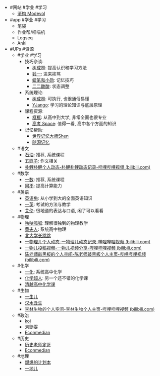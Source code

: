 - #网站 #学业 #学习
	- [渐构 Modevol](https://www.modevol.com/)
- #app #学业 #学习
	- 笔袋
	- 作业帮/喵喵机
	- Logseq
	- Anki
- #UPs #资源
	- #学业 #学习
		- 技巧杂谈:
			- [树成林](https://www.bilibili.com/video/BV1X3411k7CX/): 提高认识和学习方法
			- [钱一](https://space.bilibili.com/180322556?spm_id_from=333.337.0.0): 进来挨骂
			- [蜡笔和小勋](https://www.bilibili.com/video/BV14b411h7FM/?vd_source=b50bf99a218887e785dac60c16684ed3): 记忆技巧
			- [二二酸酸](https://www.bilibili.com/video/BV1X3411k7CX/?vd_source=b50bf99a218887e785dac60c16684ed3): 状态调整
		- 系统理论:
			- [树成林](https://www.bilibili.com/video/BV15A411g764/?spm_id_from=333.999.0.0): 可执行, 也很通俗易懂
			- [YJango](https://www.bilibili.com/video/BV1LU4y1g7no/?vd_source=b50bf99a218887e785dac60c16684ed3): 学习的理论知识与底层原理
		- 课程资源:
			- [框框](https://www.bilibili.com/festival/kaixuejiehuotujian?bvid=BV1rY4y1T7Lk&spm_id_from=333.999.0.0): 从高中到大学, 非常全面也很专业
			- [高考 Space](https://space.bilibili.com/273396101?spm_id_from=333.337.0.0): 值得一看, 高中各个方面的知识
		- 记忆帮助:
			- [世界记忆大师Shen](https://space.bilibili.com/430410002?spm_id_from=333.337.0.0)
			- [随源记忆](https://space.bilibili.com/23752489?spm_id_from=333.337.0.0)
	- #语文
		- [石油](https://www.bilibili.com/video/BV1FV4y1h7LT/?spm_id_from=333.788&vd_source=b50bf99a218887e785dac60c16684ed3): 推荐, 系统课程
		- [五匪子](https://www.bilibili.com/cheese/play/ss1242?csource=Hp_searchresult&spm_id_from=333.337.0.0): 作文相关
		- [朴鲤朴鲤个人动态-朴鲤朴鲤动态记录-哔哩哔哩视频 (bilibili.com)](https://space.bilibili.com/12575583/dynamic)
	- #数学
		- [一数](https://www.bilibili.com/video/BV1AM4y1j77u/?spm_id_from=333.788&vd_source=b50bf99a218887e785dac60c16684ed3): 推荐, 系统课程
		- [阿不](https://www.bilibili.com/cheese/play/ss1342?csource=private_space_class_null&spm_id_from=333.999.0.0): 提高计算能力
	- #英语
		- [英语兔](https://space.bilibili.com/483162496?spm_id_from=333.999.0.0): 从小学到大的全面英语知识
		- [一英](https://space.bilibili.com/632207543?spm_id_from=333.337.0.0): 考试的方法与教学
		- [艾伦](https://www.bilibili.com/cheese/play/ss1060?csource=private_space_class_null&spm_id_from=333.999.0.0): 很地道的表达与口语, 闲了可以看看
	- #物理
		- [咕咕呱呱](https://space.bilibili.com/627552701/?spm_id_from=333.999.0.0): 理解很独到的物理教学
		- [黄夫人](https://space.bilibili.com/23630128?spm_id_from=333.337.0.0): 系统高中物理
		- [北大学长跳跳](https://space.bilibili.com/439177375)
		- [一物理儿个人动态-一物理儿动态记录-哔哩哔哩视频 (bilibili.com)](https://space.bilibili.com/1881916943/dynamic)
		- [一物儿投稿视频-一物儿视频分享-哔哩哔哩视频 (bilibili.com)](https://space.bilibili.com/3546695694551936/video)
		- [陈老师敲黑板的个人空间-陈老师敲黑板个人主页-哔哩哔哩视频 (bilibili.com)](https://space.bilibili.com/363852103?spm_id_from=333.337.0.0)
	- #化学
		- [一化](https://space.bilibili.com/1526560679?spm_id_from=333.337.0.0): 系统高中化学
		- [化学超人](https://space.bilibili.com/416601949?spm_id_from=333.337.0.0): 另一个还不错的化学课
		- [清越高中化学课](https://space.bilibili.com/1407319999/)
	- #生物
		- [一生儿](https://space.bilibili.com/2036187097?spm_id_from=333.999.0.0)
		- [汉水丑生](https://space.bilibili.com/519546088)
		- [李林生物的个人空间-李林生物个人主页-哔哩哔哩视频 (bilibili.com)](https://space.bilibili.com/229823308/)
	- #政治
		- [koi](https://www.bilibili.com/video/BV1if4y1o7BC/?vd_source=b50bf99a218887e785dac60c16684ed3)
		- [刘勖雯](https://www.bilibili.com/video/BV1Ag411R7Ls/?vd_source=b50bf99a218887e785dac60c16684ed3)
		- [Econmedian](https://space.bilibili.com/429913769)
	- #历史
		- [历史老师定哥](https://space.bilibili.com/321084528/?spm_id_from=333.999.0.0)
		- [Econmedian](https://space.bilibili.com/429913769)
	- #地理
		- [爆爆的计划本](https://space.bilibili.com/1321920893/?spm_id_from=333.999.0.0)
		- [一地儿](https://space.bilibili.com/1231108399?spm_id_from=333.337.search-card.all.click)